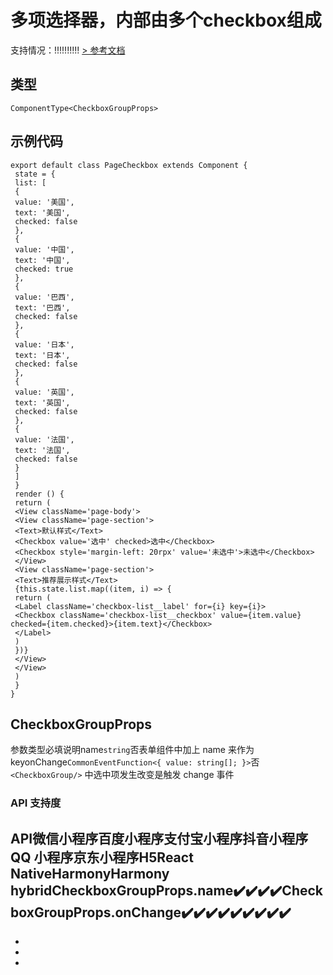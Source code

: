 # 多项选择器，内部由多个checkbox组成
支持情况：!!!!!!!!!!
[> 参考文档
](https://developers.weixin.qq.com/miniprogram/dev/component/checkbox-group.html)
## 类型[​](checkbox-group.html#类型)
```tsx
ComponentType<CheckboxGroupProps>
```

## 示例代码[​](checkbox-group.html#示例代码)
```tsx
export default class PageCheckbox extends Component {
 state = {
 list: [
 {
 value: '美国',
 text: '美国',
 checked: false
 },
 {
 value: '中国',
 text: '中国',
 checked: true
 },
 {
 value: '巴西',
 text: '巴西',
 checked: false
 },
 {
 value: '日本',
 text: '日本',
 checked: false
 },
 {
 value: '英国',
 text: '英国',
 checked: false
 },
 {
 value: '法国',
 text: '法国',
 checked: false
 }
 ]
 }
 render () {
 return (
 <View className='page-body'>
 <View className='page-section'>
 <Text>默认样式</Text>
 <Checkbox value='选中' checked>选中</Checkbox>
 <Checkbox style='margin-left: 20rpx' value='未选中'>未选中</Checkbox>
 </View>
 <View className='page-section'>
 <Text>推荐展示样式</Text>
 {this.state.list.map((item, i) => {
 return (
 <Label className='checkbox-list__label' for={i} key={i}>
 <Checkbox className='checkbox-list__checkbox' value={item.value} checked={item.checked}>{item.text}</Checkbox>
 </Label>
 )
 })}
 </View>
 </View>
 )
 }
}
```

## CheckboxGroupProps[​](checkbox-group.html#checkboxgroupprops)
参数类型必填说明name`string`否表单组件中加上 name 来作为 keyonChange`CommonEventFunction<{ value: string[]; }>`否`<CheckboxGroup/>` 中选中项发生改变是触发 change 事件
### API 支持度[​](checkbox-group.html#api-支持度)
API微信小程序百度小程序支付宝小程序抖音小程序QQ 小程序京东小程序H5React NativeHarmonyHarmony hybridCheckboxGroupProps.name✔️✔️✔️✔️CheckboxGroupProps.onChange✔️✔️✔️✔️✔️✔️✔️✔️✔️
- 
- 
- 

-
